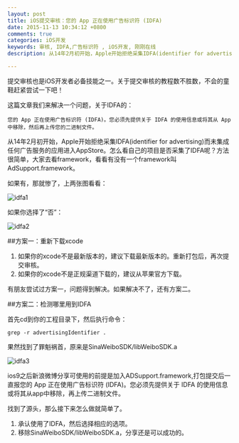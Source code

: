 ```yaml
---
layout: post
title: iOS提交审核：您的 App 正在使用广告标识符 (IDFA)
date: 2015-11-13 10:34:12 +0800
comments: true
categories: iOS开发
keywords: 审核, IDFA,广告标识符 , iOS开发, 刚刚在线
description: 从14年2月初开始，Apple开始拒绝采集IDFA(identifier for advertising)而未集成任何广告服务的应用进入AppStore。怎么看自己的项目是否采集了IDFA呢？方法很简单，大家去看framework，看看有没有一个framework叫AdSupport.framework。

---
```



提交审核也是iOS开发者必备技能之一。关于提交审核的教程数不胜数，不会的童鞋赶紧尝试一下吧！

这篇文章我们来解决一个问题，关于IDFA的：

	您的 App 正在使用广告标识符 (IDFA)。您必须先提供关于 IDFA 的使用信息或将其从 App 中移除，然后再上传您的二进制文件。

从14年2月初开始，Apple开始拒绝采集IDFA(identifier for advertising)而未集成任何广告服务的应用进入AppStore。怎么看自己的项目是否采集了IDFA呢？方法很简单，大家去看framework，看看有没有一个framework叫AdSupport.framework。

如果有，那就惨了，上两张图看看：

![idfa1](http://images.90159.com/11/idfa1.png)
<!--more-->

如果你选择了“否”：

![idfa2](http://images.90159.com/11/idfa2.png)


##方案一：重新下载xcode

1. 如果你的xcode不是最新版本的，建议下载最新版本的。重新打包后，再次提交审核。
2. 如果你的xcode不是正规渠道下载的，建议从苹果官方下载。

有朋友尝试过方案一，问题得到解决。如果解决不了，还有方案二。


##方案二：检测哪里用到IDFA

首先cd到你的工程目录下，然后执行命令：

	grep -r advertisingIdentifier .

果然找到了罪魁祸首，原来是SinaWeiboSDK/libWeiboSDK.a

![idfa3](http://images.90159.com/11/idfa3.png)

ios9之后新浪微博分享可使用的前提是加入ADSupport.framework,打包提交后一直报您的 App 正在使用广告标识符 (IDFA)。您必须先提供关于 IDFA 的使用信息或将其从app中移除，再上传二进制文件。

找到了源头，那么接下来怎么做就简单了。

1. 承认使用了IDFA，然后选择相应的选项。
2. 移除SinaWeiboSDK/libWeiboSDK.a，分享还是可以成功的。